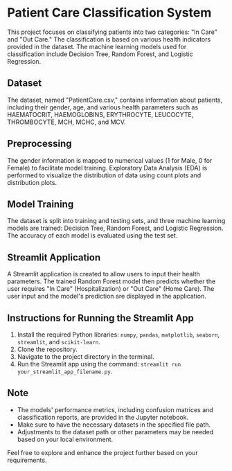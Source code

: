 # Patient Care Classification System

This project focuses on classifying patients into two categories: "In Care" and "Out Care." The classification is based on various health indicators provided in the dataset. The machine learning models used for classification include Decision Tree, Random Forest, and Logistic Regression.


## Dataset
The dataset, named "PatientCare.csv," contains information about patients, including their gender, age, and various health parameters such as HAEMATOCRIT, HAEMOGLOBINS, ERYTHROCYTE, LEUCOCYTE, THROMBOCYTE, MCH, MCHC, and MCV.

## Preprocessing
The gender information is mapped to numerical values (1 for Male, 0 for Female) to facilitate model training. Exploratory Data Analysis (EDA) is performed to visualize the distribution of data using count plots and distribution plots.

## Model Training
The dataset is split into training and testing sets, and three machine learning models are trained: Decision Tree, Random Forest, and Logistic Regression. The accuracy of each model is evaluated using the test set.

## Streamlit Application
A Streamlit application is created to allow users to input their health parameters. The trained Random Forest model then predicts whether the user requires "In Care" (Hospitalization) or "Out Care" (Home Care). The user input and the model's prediction are displayed in the application.

## Instructions for Running the Streamlit App
1. Install the required Python libraries: `numpy`, `pandas`, `matplotlib`, `seaborn`, `streamlit`, and `scikit-learn`.
2. Clone the repository.
3. Navigate to the project directory in the terminal.
4. Run the Streamlit app using the command: `streamlit run your_streamlit_app_filename.py`.

## Note
- The models' performance metrics, including confusion matrices and classification reports, are provided in the Jupyter notebook.
- Make sure to have the necessary datasets in the specified file path.
- Adjustments to the dataset path or other parameters may be needed based on your local environment.

Feel free to explore and enhance the project further based on your requirements.
